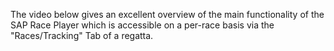 The video below gives an excellent overview of the main functionality of the SAP Race Player which is accessible on a per-race basis via the "Races/Tracking" Tab of a regatta.




 <div id="player"></div>

  <script>
    console.log('Loading YouTube IFrame API');

    var tag = document.createElement('script');
    tag.src = "https://www.youtube.com/iframe_api";
    var firstScriptTag = document.getElementsByTagName('script')[0];
    firstScriptTag.parentNode.insertBefore(tag, firstScriptTag);

    var player;
    function onYouTubeIframeAPIReady() {
      console.log('YouTube API Ready, creating player...');
      player = new YT.Player('player', {
        height: '360',
        width: '640',
        videoId: 'A2Z86lYV7CE',
        playerVars: {
          autoplay: 1,
          mute: 1
        },
        events: {
          'onReady': function(event) {
            console.log('Player ready, starting video');
            event.target.playVideo();
          },
          'onError': function(e) {
            console.error('Player error:', e.data);
          }
        }
      });
    }
  </script>
   

